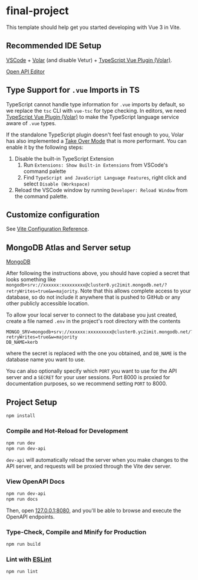 # final-project

This template should help get you started developing with Vue 3 in Vite.

## Recommended IDE Setup

[VSCode](https://code.visualstudio.com/) + [Volar](https://marketplace.visualstudio.com/items?itemName=Vue.volar) (and disable Vetur) + [TypeScript Vue Plugin (Volar)](https://marketplace.visualstudio.com/items?itemName=Vue.vscode-typescript-vue-plugin).

[Open API Editor](https://marketplace.visualstudio.com/items?itemName=42Crunch.vscode-openapi)

## Type Support for `.vue` Imports in TS

TypeScript cannot handle type information for `.vue` imports by default, so we replace the `tsc` CLI with `vue-tsc` for type checking. In editors, we need [TypeScript Vue Plugin (Volar)](https://marketplace.visualstudio.com/items?itemName=Vue.vscode-typescript-vue-plugin) to make the TypeScript language service aware of `.vue` types.

If the standalone TypeScript plugin doesn't feel fast enough to you, Volar has also implemented a [Take Over Mode](https://github.com/johnsoncodehk/volar/discussions/471#discussioncomment-1361669) that is more performant. You can enable it by the following steps:

1. Disable the built-in TypeScript Extension
   1. Run `Extensions: Show Built-in Extensions` from VSCode's command palette
   2. Find `TypeScript and JavaScript Language Features`, right click and select `Disable (Workspace)`
2. Reload the VSCode window by running `Developer: Reload Window` from the command palette.

## Customize configuration

See [Vite Configuration Reference](https://vitejs.dev/config/).

## MongoDB Atlas and Server setup

[MongoDB](https://mongodb.com)

After following the instructions above, you should have copied a secret that looks something like `mongodb+srv://xxxxxx:xxxxxxxxx@cluster0.yc2imit.mongodb.net/?retryWrites=true&w=majority`. Note that this allows complete access to your database, so do not include it anywhere that is pushed to GitHub or any other publicly accessible location.

To allow your local server to connect to the database you just created, create a file named `.env` in the project's root directory with the contents

```env
MONGO_SRV=mongodb+srv://xxxxxx:xxxxxxxxx@cluster0.yc2imit.mongodb.net/?retryWrites=true&w=majority
DB_NAME=kerb
```

where the secret is replaced with the one you obtained, and `DB_NAME` is the database name you want to use.

You can also optionally specify which `PORT` you want to use for the API server and a `SECRET` for your user sessions. Port 8000 is proxied for documentation purposes, so we recommend setting `PORT` to 8000.

## Project Setup

```sh
npm install
```

### Compile and Hot-Reload for Development

```sh
npm run dev
npm run dev-api
```

`dev-api` will automatically reload the server when you make changes to the API server, and requests will be proxied through the Vite dev server.

### View OpenAPI Docs

```sh
npm run dev-api
npm run docs
```

Then, open [127.0.0.1:8080](http://127.0.0.1), and you'll be able to browse and execute the OpenAPI endpoints.

### Type-Check, Compile and Minify for Production

```sh
npm run build
```

### Lint with [ESLint](https://eslint.org/)

```sh
npm run lint
```
